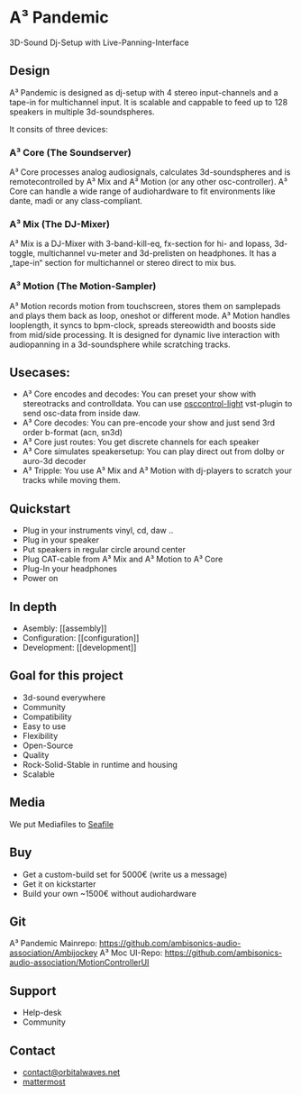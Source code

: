# A³ Pandemic
3D-Sound Dj-Setup with Live-Panning-Interface

## Design
A³ Pandemic is designed as dj-setup with 4 stereo input-channels and a tape-in for multichannel input. It is scalable and cappable to feed up to 128 speakers in multiple 3d-soundspheres.

It consits of three devices:

### A³ Core (The Soundserver)
A³ Core processes analog audiosignals, calculates 3d-soundspheres and is remotecontrolled by A³ Mix and A³ Motion (or any other osc-controller). A³ Core can handle a wide range of audiohardware to fit environments like dante, madi or any class-compliant.
 
### A³ Mix (The DJ-Mixer)
A³ Mix is a DJ-Mixer with 3-band-kill-eq, fx-section for hi- and lopass, 3d-toggle, multichannel vu-meter and 3d-prelisten on headphones.
It has a „tape-in“ section for multichannel or stereo direct to mix bus.

### A³ Motion (The Motion-Sampler)
A³ Motion records motion from touchscreen, stores them on samplepads and plays them back as loop, oneshot or different mode. A³ Motion handles looplength, it syncs to bpm-clock, spreads stereowidth and boosts side from mid/side processing.
It is designed for dynamic live interaction with audiopanning in a 3d-soundsphere while scratching tracks.

## Usecases:
- A³ Core encodes and decodes: You can preset your show with stereotracks and controlldata. You can use [osccontrol-light](https://github.com/drlight-code/osccontrol-light) vst-plugin to send osc-data from inside daw.
- A³ Core decodes: You can pre-encode your show and just send 3rd order b-format (acn, sn3d)
- A³ Core just routes: You get discrete channels for each speaker
- A³ Core simulates speakersetup: You can play direct out from dolby or auro-3d decoder
- A³ Tripple: You use A³ Mix and A³ Motion with dj-players to scratch your tracks while moving them.

## Quickstart
- Plug in your instruments vinyl, cd, daw ..
- Plug in your speaker
- Put speakers in regular circle around center
- Plug CAT-cable from A³ Mix and A³ Motion to A³ Core
- Plug-In your headphones
- Power on

## In depth
- Asembly: [[assembly]]
- Configuration: [[configuration]]
- Development: [[development]]

## Goal for this project
- 3d-sound everywhere
- Community
- Compatibility
- Easy to use
- Flexibility
- Open-Source
- Quality
- Rock-Solid-Stable in runtime and housing
- Scalable

## Media
We put Mediafiles to [Seafile](https://tinycloud.lilbits.de/Media)

## Buy
- Get a custom-build set for 5000€ (write us a message)
- Get it on kickstarter
- Build your own ~1500€ without audiohardware

## Git
A³ Pandemic Mainrepo:
https://github.com/ambisonics-audio-association/Ambijockey
A³ Moc UI-Repo:
https://github.com/ambisonics-audio-association/MotionControllerUI

## Support
- Help-desk
- Community

## Contact
- [contact@orbitalwaves.net](mailto:contact@orbitalwaves.net)
- [mattermost](https://talk.lilbits.de/ambisonics)